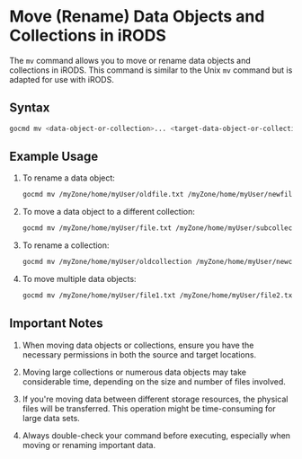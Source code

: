 # Move (Rename) Data Objects and Collections in iRODS

The `mv` command allows you to move or rename data objects and collections in iRODS. This command is similar to the Unix `mv` command but is adapted for use with iRODS.

## Syntax
```sh
gocmd mv <data-object-or-collection>... <target-data-object-or-collection> [flags]
```

## Example Usage

1. To rename a data object:
    ```sh
    gocmd mv /myZone/home/myUser/oldfile.txt /myZone/home/myUser/newfile.txt
    ```

2. To move a data object to a different collection:
    ```sh
    gocmd mv /myZone/home/myUser/file.txt /myZone/home/myUser/subcollection/
    ```

3. To rename a collection:
    ```sh
    gocmd mv /myZone/home/myUser/oldcollection /myZone/home/myUser/newcollection
    ```

4. To move multiple data objects:
    ```sh
    gocmd mv /myZone/home/myUser/file1.txt /myZone/home/myUser/file2.txt /myZone/home/myUser/targetcollection/
    ```

## Important Notes

1. When moving data objects or collections, ensure you have the necessary permissions in both the source and target locations.

2. Moving large collections or numerous data objects may take considerable time, depending on the size and number of files involved.

3. If you're moving data between different storage resources, the physical files will be transferred. This operation might be time-consuming for large data sets.

4. Always double-check your command before executing, especially when moving or renaming important data.
